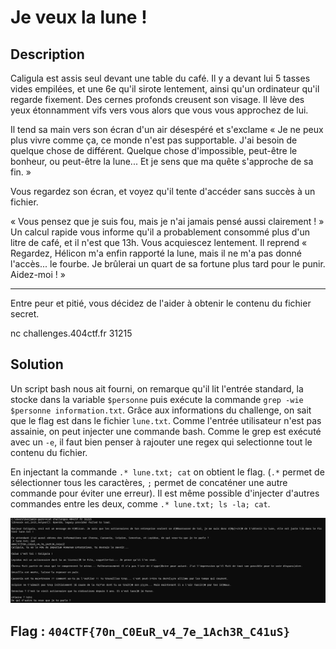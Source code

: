 # Je veux la lune !

## Description

Caligula est assis seul devant une table du café. Il y a devant lui 5 tasses vides empilées, et une 6e qu'il sirote lentement, ainsi qu'un ordinateur qu'il regarde fixement. Des cernes profonds creusent son visage. Il lève des yeux étonnamment vifs vers vous alors que vous vous approchez de lui.

Il tend sa main vers son écran d'un air désespéré et s'exclame « Je ne peux plus vivre comme ça, ce monde n'est pas supportable. J'ai besoin de quelque chose de différent. Quelque chose d'impossible, peut-être le bonheur, ou peut-être la lune... Et je sens que ma quête s'approche de sa fin. »

Vous regardez son écran, et voyez qu'il tente d'accéder sans succès à un fichier.

« Vous pensez que je suis fou, mais je n'ai jamais pensé aussi clairement ! » Un calcul rapide vous informe qu'il a probablement consommé plus d'un litre de café, et il n'est que 13h. Vous acquiescez lentement. Il reprend « Regardez, Hélicon m'a enfin rapporté la lune, mais il ne m'a pas donné l'accès... le fourbe. Je brûlerai un quart de sa fortune plus tard pour le punir. Aidez-moi ! »

---

Entre peur et pitié, vous décidez de l'aider à obtenir le contenu du fichier secret.

nc challenges.404ctf.fr 31215

## Solution

Un script bash nous ait fourni, on remarque qu'il lit l'entrée standard, la stocke dans la variable `$personne` puis exécute la commande `grep -wie $personne information.txt`. Grâce aux informations du challenge, on sait que le flag est dans le fichier `lune.txt`. Comme l'entrée utilisateur n'est pas assainie, on peut injecter une commande bash. Comme le grep est exécuté avec un `-e`, il faut bien penser à rajouter une regex qui selectionne tout le contenu du fichier.

En injectant la commande `.* lune.txt; cat` on obtient le flag. (`.*` permet de sélectionner tous les caractères, `;` permet de concaténer une autre commande pour éviter une erreur). Il est même possible d'injecter d'autres commandes entre les deux, comme `.* lune.txt; ls -la; cat`.

![flag](flag.png)

## Flag : `404CTF{70n_C0EuR_v4_7e_1Ach3R_C41uS}`
